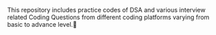 This repository includes practice codes of DSA and various interview related Coding Questions from different coding platforms varying from basic to advance level.💫
